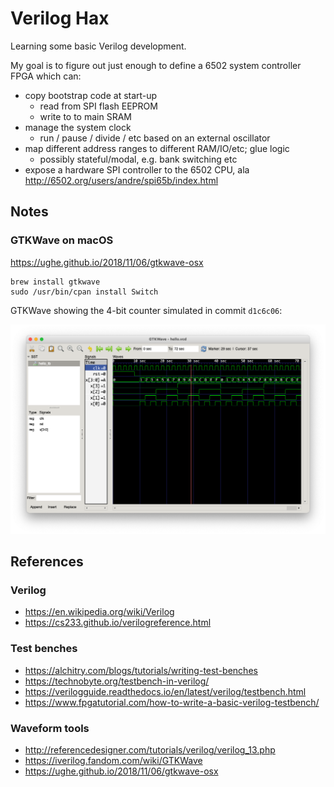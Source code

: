 Verilog Hax
===========

Learning some basic Verilog development.

My goal is to figure out just enough to define a 6502 system controller FPGA which can:

- copy bootstrap code at start-up
    - read from SPI flash EEPROM
    - write to to main SRAM
- manage the system clock
    - run / pause / divide / etc based on an external oscillator
- map different address ranges to different RAM/IO/etc; glue logic
    - possibly stateful/modal, e.g. bank switching etc
- expose a hardware SPI controller to the 6502 CPU, ala http://6502.org/users/andre/spi65b/index.html

Notes
-----

### GTKWave on macOS

https://ughe.github.io/2018/11/06/gtkwave-osx

```
brew install gtkwave
sudo /usr/bin/cpan install Switch
```

GTKWave showing the 4-bit counter simulated in commit `d1c6c06`:

![GTKWave 4-bit counter](gtkwave-4bit-counter.png)

References
----------

### Verilog

- https://en.wikipedia.org/wiki/Verilog
- https://cs233.github.io/verilogreference.html

### Test benches

- https://alchitry.com/blogs/tutorials/writing-test-benches
- https://technobyte.org/testbench-in-verilog/
- https://verilogguide.readthedocs.io/en/latest/verilog/testbench.html
- https://www.fpgatutorial.com/how-to-write-a-basic-verilog-testbench/

### Waveform tools

- http://referencedesigner.com/tutorials/verilog/verilog_13.php
- https://iverilog.fandom.com/wiki/GTKWave
- https://ughe.github.io/2018/11/06/gtkwave-osx
